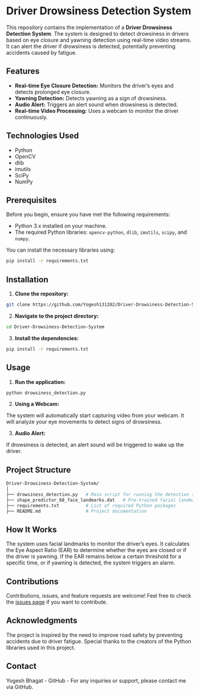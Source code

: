 # Driver Drowsiness Detection System

This repository contains the implementation of a **Driver Drowsiness Detection System**. The system is designed to detect drowsiness in drivers based on eye closure and yawning detection using real-time video streams. It can alert the driver if drowsiness is detected, potentially preventing accidents caused by fatigue.

## Features

- **Real-time Eye Closure Detection:** Monitors the driver’s eyes and detects prolonged eye closure.
- **Yawning Detection:** Detects yawning as a sign of drowsiness.
- **Audio Alert:** Triggers an alert sound when drowsiness is detected.
- **Real-time Video Processing:** Uses a webcam to monitor the driver continuously.

## Technologies Used

- Python
- OpenCV
- dlib
- imutils
- SciPy
- NumPy

## Prerequisites

Before you begin, ensure you have met the following requirements:

- Python 3.x installed on your machine.
- The required Python libraries: `opencv-python`, `dlib`, `imutils`, `scipy`, and `numpy`.

You can install the necessary libraries using:

```bash
pip install -r requirements.txt
```

## Installation

 1. **Clone the repository:**

   ```bash
   git clone https://github.com/Yogesh131202/Driver-Drowsiness-Detection-System.git
   ```


2. **Navigate to the project directory:**

```bash
cd Driver-Drowsiness-Detection-System
```

3. **Install the dependencies:**

```bash
pip install -r requirements.txt
```


## Usage
 1. **Run the application:**

```bash
python drowsiness_detection.py
```

2. **Using a Webcam:**

The system will automatically start capturing video from your webcam.
It will analyze your eye movements to detect signs of drowsiness.

3. **Audio Alert:**

If drowsiness is detected, an alert sound will be triggered to wake up the driver.

## Project Structure

```bash
Driver-Drowsiness-Detection-System/
│
├── drowsiness_detection.py   # Main script for running the detection system
├── shape_predictor_68_face_landmarks.dat   # Pre-trained facial landmark detector model
├── requirements.txt          # List of required Python packages
├── README.md                 # Project documentation
```

## How It Works
The system uses facial landmarks to monitor the driver’s eyes. It calculates the Eye Aspect Ratio (EAR) to determine whether the eyes are closed or if the driver is yawning. If the EAR remains below a certain threshold for a specific time, or if yawning is detected, the system triggers an alarm.

## Contributions
Contributions, issues, and feature requests are welcome! Feel free to check the [issues page](https://github.com/Yogesh131202/Driver-Drowsiness-Detection-System/issues) if you want to contribute.

## Acknowledgments
The project is inspired by the need to improve road safety by preventing accidents due to driver fatigue. Special thanks to the creators of the Python libraries used in this project.

## Contact
Yogesh Bhagat - GitHub - For any inquiries or support, please contact me via GitHub.
